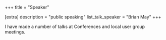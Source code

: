 +++
title = "Speaker"

[extra]
description = "public speaking"
list_talk_speaker = "Brian May"
+++

I have made a number of talks at Conferences and local user group meetings.
